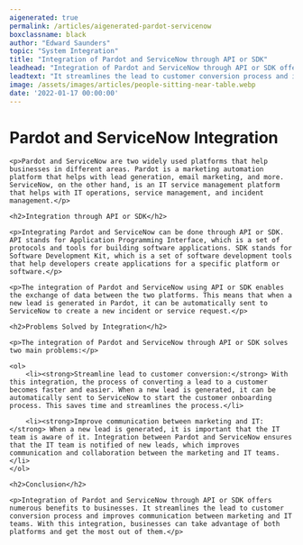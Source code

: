 ```yaml
---
aigenerated: true
permalink: /articles/aigenerated-pardot-servicenow
boxclassname: black
author: "Edward Saunders"
topic: "System Integration"
title: "Integration of Pardot and ServiceNow through API or SDK"
leadhead: "Integration of Pardot and ServiceNow through API or SDK offers numerous benefits to businesses"
leadtext: "It streamlines the lead to customer conversion process and improves communication between marketing and IT teams. With this integration, businesses can take advantage of both platforms and get the most out of them."
image: /assets/images/articles/people-sitting-near-table.webp
date: '2022-01-17 00:00:00'
---
```

<div class="arttext">	<h1>Pardot and ServiceNow Integration</h1>

	<p>Pardot and ServiceNow are two widely used platforms that help businesses in different areas. Pardot is a marketing automation platform that helps with lead generation, email marketing, and more. ServiceNow, on the other hand, is an IT service management platform that helps with IT operations, service management, and incident management.</p>

	<h2>Integration through API or SDK</h2>

	<p>Integrating Pardot and ServiceNow can be done through API or SDK. API stands for Application Programming Interface, which is a set of protocols and tools for building software applications. SDK stands for Software Development Kit, which is a set of software development tools that help developers create applications for a specific platform or software.</p>

	<p>The integration of Pardot and ServiceNow using API or SDK enables the exchange of data between the two platforms. This means that when a new lead is generated in Pardot, it can be automatically sent to ServiceNow to create a new incident or service request.</p>

	<h2>Problems Solved by Integration</h2>

	<p>The integration of Pardot and ServiceNow through API or SDK solves two main problems:</p>

	<ol>
		<li><strong>Streamline lead to customer conversion:</strong> With this integration, the process of converting a lead to a customer becomes faster and easier. When a new lead is generated, it can be automatically sent to ServiceNow to start the customer onboarding process. This saves time and streamlines the process.</li>

		<li><strong>Improve communication between marketing and IT:</strong> When a new lead is generated, it is important that the IT team is aware of it. Integration between Pardot and ServiceNow ensures that the IT team is notified of new leads, which improves communication and collaboration between the marketing and IT teams.</li>
	</ol>

	<h2>Conclusion</h2>

	<p>Integration of Pardot and ServiceNow through API or SDK offers numerous benefits to businesses. It streamlines the lead to customer conversion process and improves communication between marketing and IT teams. With this integration, businesses can take advantage of both platforms and get the most out of them.</p>
</div>